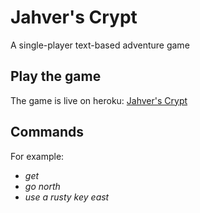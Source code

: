 # Jahver's Crypt
A single-player text-based adventure game

## Play the game
The game is live on heroku:
[Jahver's Crypt](https://jahvers-crypt.herokuapp.com/theCrypt.html)

## Commands
For example:
* _get_
* _go north_
* _use a rusty key east_